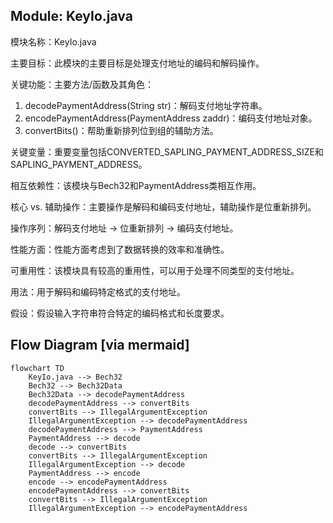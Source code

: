 ## Module: KeyIo.java
模块名称：KeyIo.java

主要目标：此模块的主要目标是处理支付地址的编码和解码操作。

关键功能：主要方法/函数及其角色：
1. decodePaymentAddress(String str)：解码支付地址字符串。
2. encodePaymentAddress(PaymentAddress zaddr)：编码支付地址对象。
3. convertBits()：帮助重新排列位到组的辅助方法。

关键变量：重要变量包括CONVERTED_SAPLING_PAYMENT_ADDRESS_SIZE和SAPLING_PAYMENT_ADDRESS。

相互依赖性：该模块与Bech32和PaymentAddress类相互作用。

核心 vs. 辅助操作：主要操作是解码和编码支付地址，辅助操作是位重新排列。

操作序列：解码支付地址 -> 位重新排列 -> 编码支付地址。

性能方面：性能方面考虑到了数据转换的效率和准确性。

可重用性：该模块具有较高的重用性，可以用于处理不同类型的支付地址。

用法：用于解码和编码特定格式的支付地址。

假设：假设输入字符串符合特定的编码格式和长度要求。
## Flow Diagram [via mermaid]
```mermaid
flowchart TD
    KeyIo.java --> Bech32
    Bech32 --> Bech32Data
    Bech32Data --> decodePaymentAddress
    decodePaymentAddress --> convertBits
    convertBits --> IllegalArgumentException
    IllegalArgumentException --> decodePaymentAddress
    decodePaymentAddress --> PaymentAddress
    PaymentAddress --> decode
    decode --> convertBits
    convertBits --> IllegalArgumentException
    IllegalArgumentException --> decode
    PaymentAddress --> encode
    encode --> encodePaymentAddress
    encodePaymentAddress --> convertBits
    convertBits --> IllegalArgumentException
    IllegalArgumentException --> encodePaymentAddress
```
